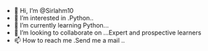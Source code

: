 - 👋 Hi, I’m @Sirlahm10
- 👀 I’m interested in .Python..
- 🌱 I’m currently learning Python...
- 💞️ I’m looking to collaborate on ...Expert and prospective learners
- 📫 How to reach me .Send me a mail                                                                  ..

<!---
Sirlahm10/Sirlahm10 is a ✨ special ✨ repository because its `README.md` (this file) appears on your GitHub profile.
You can click the Preview link to take a look at your changes.
--->
